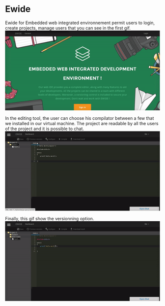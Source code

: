 # Ewide

Ewide for Embedded web integrated environnement permit users to login, create projects, manage users that you can see in the first gif. 
![](https://github.com/boltmaud/Ewide/blob/master/gif1.gif?raw=true)

In the editing tool, the user can choose his compilator between a few that we installed in our virtual machine. The project are readable by all the users of the project and it is possible to chat. 
![](https://github.com/boltmaud/Ewide/blob/master/gif2.gif?raw=true)

Finally, this gif show the versionning option. 
![](https://github.com/boltmaud/Ewide/blob/master/gif3.gif?raw=true)

